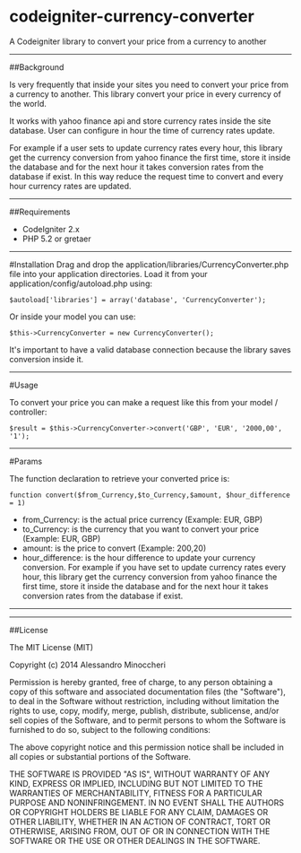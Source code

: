 codeigniter-currency-converter
==============================

A Codeigniter library to convert your price from a currency to another

---

##Background

Is very frequently that inside your sites you need to convert your price from a currency to another.
This library convert your price in every currency of the world.

It works with yahoo finance api and store currency rates inside the site database.
User can configure in hour the time of currency rates update.

For example if a user sets to update currency rates every hour, this library get the currency conversion from yahoo finance the first time, store it inside the database and for the next hour it takes conversion rates from the database if exist.
In this way reduce the request time to convert and every hour currency rates are updated.

---

##Requirements

* CodeIgniter 2.x
* PHP 5.2 or gretaer

---

#Installation
Drag and drop the application/libraries/CurrencyConverter.php file into your application directories. Load it from your application/config/autoload.php using: 
```
$autoload['libraries'] = array('database', 'CurrencyConverter');
```

Or inside your model you can use: 
```
$this->CurrencyConverter = new CurrencyConverter();
```

It's important to have a valid database connection because the library saves conversion inside it.

---

#Usage

To convert your price you can make a request like this from your model / controller:
```
$result = $this->CurrencyConverter->convert('GBP', 'EUR', '2000,00', '1');
```

---
#Params

The function declaration to retrieve your converted price is:
```
function convert($from_Currency,$to_Currency,$amount, $hour_difference = 1)
```

* from_Currency: is the actual price currency (Example: EUR, GBP)
* to_Currency: is the currency that you want to convert your price (Example: EUR, GBP)
* amount: is the price to convert (Example: 200,20)
* hour_difference: is the hour difference to update your currency conversion. For example if you have set to update currency rates every hour, this library get the currency conversion from yahoo finance the first time, store it inside the database and for the next hour it takes conversion rates from the database if exist.

---

---
##License

The MIT License (MIT)

Copyright (c) 2014 Alessandro Minoccheri

Permission is hereby granted, free of charge, to any person obtaining a copy of this software and associated documentation files (the "Software"), to deal in the Software without restriction, including without limitation the rights to use, copy, modify, merge, publish, distribute, sublicense, and/or sell copies of the Software, and to permit persons to whom the Software is furnished to do so, subject to the following conditions:

The above copyright notice and this permission notice shall be included in all copies or substantial portions of the Software.

THE SOFTWARE IS PROVIDED "AS IS", WITHOUT WARRANTY OF ANY KIND, EXPRESS OR IMPLIED, INCLUDING BUT NOT LIMITED TO THE WARRANTIES OF MERCHANTABILITY, FITNESS FOR A PARTICULAR PURPOSE AND NONINFRINGEMENT. IN NO EVENT SHALL THE AUTHORS OR COPYRIGHT HOLDERS BE LIABLE FOR ANY CLAIM, DAMAGES OR OTHER LIABILITY, WHETHER IN AN ACTION OF CONTRACT, TORT OR OTHERWISE, ARISING FROM, OUT OF OR IN CONNECTION WITH THE SOFTWARE OR THE USE OR OTHER DEALINGS IN THE SOFTWARE.
